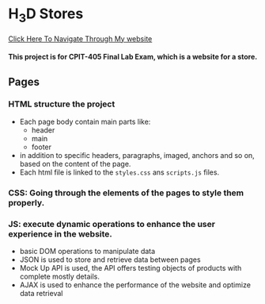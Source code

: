 # H<sub>3</sub>D Stores 
[Click Here To Navigate Through My website](http://hmzhdubh.me/CPIT-405/Final-lab-HmzhDubh/index.html)
#### This project is for CPIT-405 Final Lab Exam, which is a website for a store.

## Pages
### HTML structure the project
  * Each page body contain main parts like:
    * header
    * main
    * footer
  * in addition to specific headers, paragraphs, imaged, anchors and so on, based on the content of the page.
  * Each html file is linked to the `styles.css` ans `scripts.js` files. 
### CSS: Going through the elements of the pages to style them properly.

### JS: execute dynamic operations to enhance the user experience in the website.
  * basic DOM operations to manipulate data
  * JSON is used to store and retrieve data between pages
  * Mock Up API is used, the API offers testing objects of products with complete mostly details.
  * AJAX is used to enhance the performance of the website and optimize data retrieval
